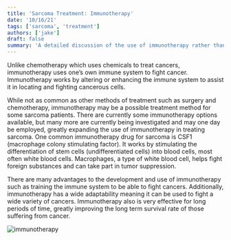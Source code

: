 ```yaml
---
title: 'Sarcoma Treatment: Immunotherapy'
date: '10/16/21'
tags: ['sarcoma', 'treatment']
authors: ['jake']
draft: false
summary: 'A detailed discussion of the use of immunotherapy rather than chemotherapy as a means to treat sarcoma.'
---
```

Unlike chemotherapy which uses chemicals to treat cancers, immunotherapy uses one’s own immune system to fight cancer. Immunotherapy works by altering or enhancing the immune system to assist it in locating and fighting cancerous cells.

While not as common as other methods of treatment such as surgery and chemotherapy, immunotherapy may be a possible treatment method for some sarcoma patients. There are currently some immunotherapy options available, but many more are currently being investigated and may one day be employed, greatly expanding the use of immunotherapy in treating sarcoma. One common immunotherapy drug for sarcoma is CSF1 (macrophage colony stimulating factor). It works by stimulating the differentiation of stem cells (undifferentiated cells) into blood cells, most often white blood cells. Macrophages, a type of white blood cell, helps fight foreign substances and can take part in tumor suppression.

There are many advantages to the development and use of immunotherapy such as training the immune system to be able to fight cancers. Additionally, immunotherapy has a wide adaptability meaning it can be used to fight a wide variety of cancers. Immunotherapy also is very effective for long periods of time, greatly improving the long term survival rate of those suffering from cancer.

![immunotherapy](https://els-jbs-prod-cdn.jbs.elsevierhealth.com/cms/asset/f78008f0-c253-4515-b60b-4d285b003edb/gr1.jpg)
